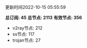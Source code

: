 更新时间2022-10-15 05:55:59

**总订阅: 45**
**总节点: 2113**
**有效节点: 356**
- v2ray节点: 212
- ss节点: 117
- trojan节点: 27
